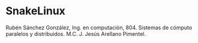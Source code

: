 # SnakeLinux
Rubén Sánchez González, Ing. en computación, 804.
Sistemas de cómputo paralelos y distribuidos.
M.C. J. Jesús Arellano Pimentel.
